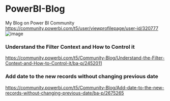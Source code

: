 # PowerBI-Blog
My Blog on Power BI Community
https://community.powerbi.com/t5/user/viewprofilepage/user-id/320777
![image](https://user-images.githubusercontent.com/84055859/187580903-f045a51c-66ff-463f-a124-22656ab83308.png)


### Understand the Filter Context and How to Control it 
https://community.powerbi.com/t5/Community-Blog/Understand-the-Filter-Context-and-How-to-Control-it/ba-p/2452011

### Add date to the new records without changing previous date 
https://community.powerbi.com/t5/Community-Blog/Add-date-to-the-new-records-without-changing-previous-date/ba-p/2675265
